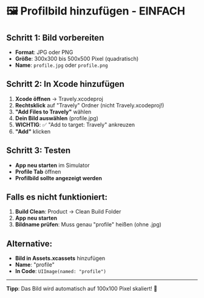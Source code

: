 # 🖼️ Profilbild hinzufügen - EINFACH

## Schritt 1: Bild vorbereiten
- **Format**: JPG oder PNG
- **Größe**: 300x300 bis 500x500 Pixel (quadratisch)
- **Name**: `profile.jpg` oder `profile.png`

## Schritt 2: In Xcode hinzufügen
1. **Xcode öffnen** → Travely.xcodeproj
2. **Rechtsklick** auf "Travely" Ordner (nicht Travely.xcodeproj!)
3. **"Add Files to Travely"** wählen
4. **Dein Bild auswählen** (profile.jpg)
5. **WICHTIG**: ✅ "Add to target: Travely" ankreuzen
6. **"Add"** klicken

## Schritt 3: Testen
- **App neu starten** im Simulator
- **Profile Tab** öffnen
- **Profilbild sollte angezeigt werden**

## Falls es nicht funktioniert:
1. **Build Clean**: Product → Clean Build Folder
2. **App neu starten**
3. **Bildname prüfen**: Muss genau "profile" heißen (ohne .jpg)

## Alternative:
- **Bild in Assets.xcassets** hinzufügen
- **Name**: "profile"
- **In Code**: `UIImage(named: "profile")`

---
**Tipp**: Das Bild wird automatisch auf 100x100 Pixel skaliert! 🎯
